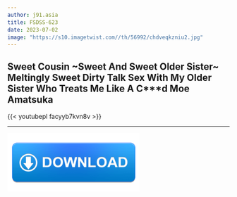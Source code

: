 ```yaml
---
author: j91.asia
title: FSDSS-623 
date: 2023-07-02
image: "https://s10.imagetwist.com//th/56992/chdveqkzniu2.jpg"
---
```


## Sweet Cousin ~Sweet And Sweet Older Sister~ Meltingly Sweet Dirty Talk Sex With My Older Sister Who Treats Me Like A C***d Moe Amatsuka


{{< youtubepl facyyb7kvn8v >}}
___
[![SlamDevs](https://raw.githubusercontent.com/fdjhdfucjqbsdh/hgo/master/blue-download-button.png)](https://sblona.com/d/facyyb7kvn8v)
